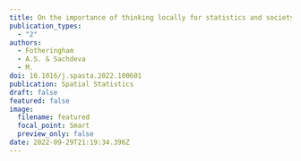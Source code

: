 ```yaml
---
title: On the importance of thinking locally for statistics and society.
publication_types:
  - "2"
authors:
  - Fotheringham
  - A.S. & Sachdeva
  - M.
doi: 10.1016/j.spasta.2022.100601
publication: Spatial Statistics
draft: false
featured: false
image:
  filename: featured
  focal_point: Smart
  preview_only: false
date: 2022-09-29T21:19:34.396Z
---
```

